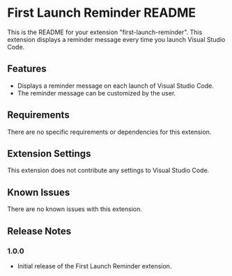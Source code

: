 # First Launch Reminder README

This is the README for your extension "first-launch-reminder". This extension displays a reminder message every time you launch Visual Studio Code.

## Features

- Displays a reminder message on each launch of Visual Studio Code.
- The reminder message can be customized by the user.

## Requirements

There are no specific requirements or dependencies for this extension.

## Extension Settings

This extension does not contribute any settings to Visual Studio Code.

## Known Issues

There are no known issues with this extension.

## Release Notes

### 1.0.0

- Initial release of the First Launch Reminder extension.